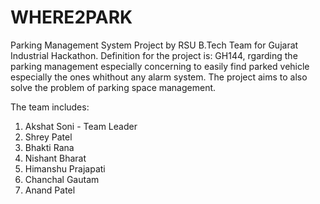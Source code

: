 # WHERE2PARK
Parking Management System Project by RSU B.Tech Team for Gujarat Industrial Hackathon.
Definition for the project is: GH144, rgarding the parking management especially concerning to easily find parked vehicle especially the ones whithout any alarm system. The project aims to also solve the problem of parking space management.

The team includes:
1. Akshat Soni - Team Leader
2. Shrey Patel
3. Bhakti Rana
4. Nishant Bharat
5. Himanshu Prajapati
6. Chanchal Gautam
7. Anand Patel

